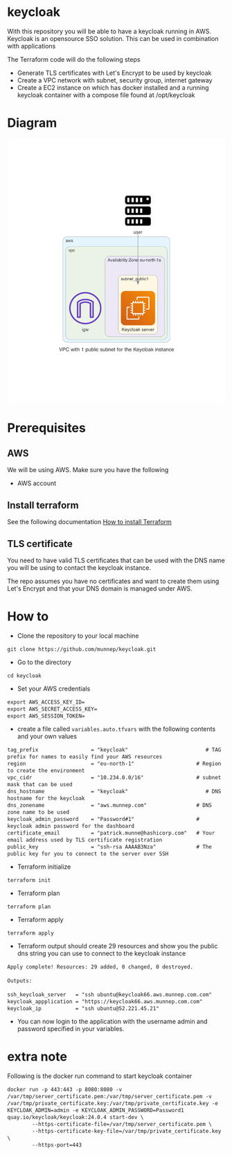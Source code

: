 # keycloak

With this repository you will be able to have a keycloak running in AWS. Keycloak is an opensource SSO solution. This can be used in combination with applications

The Terraform code will do the following steps

- Generate TLS certificates with Let's Encrypt to be used by keycloak
- Create a VPC network with subnet, security group, internet gateway
- Create a EC2 instance on which has docker installed and a running keycloak container with a compose file found at /opt/keycloak

# Diagram

![](diagram/diagram-keycloak.png)  

# Prerequisites

## AWS
We will be using AWS. Make sure you have the following
- AWS account  


## Install terraform  
See the following documentation [How to install Terraform](https://learn.hashicorp.com/tutorials/terraform/install-cli)

## TLS certificate
You need to have valid TLS certificates that can be used with the DNS name you will be using to contact the keycloak instance.  
  
The repo assumes you have no certificates and want to create them using Let's Encrypt and that your DNS domain is managed under AWS. 

# How to

- Clone the repository to your local machine
```
git clone https://github.com/munnep/keycloak.git
```
- Go to the directory
```
cd keycloak
```
- Set your AWS credentials
```
export AWS_ACCESS_KEY_ID=
export AWS_SECRET_ACCESS_KEY=
export AWS_SESSION_TOKEN=
```
- create a file called `variables.auto.tfvars` with the following contents and your own values
```
tag_prefix                 = "keycloak"                         # TAG prefix for names to easily find your AWS resources
region                     = "eu-north-1"                    # Region to create the environment
vpc_cidr                   = "10.234.0.0/16"                 # subnet mask that can be used   
dns_hostname               = "keycloak"                         # DNS hostname for the keycloak
dns_zonename               = "aws.munnep.com"                # DNS zone name to be used
keycloak_admin_password    = "Password#1"                    # keycloak admin password for the dashboard 
certificate_email          = "patrick.munne@hashicorp.com"   # Your email address used by TLS certificate registration
public_key                 = "ssh-rsa AAAAB3Nza"             # The public key for you to connect to the server over SSH
```
- Terraform initialize
```
terraform init
```
- Terraform plan
```
terraform plan
```
- Terraform apply
```
terraform apply
```
- Terraform output should create 29 resources and show you the public dns string you can use to connect to the keycloak instance
```
Apply complete! Resources: 29 added, 0 changed, 0 destroyed.

Outputs:

ssh_keycloak_server   = "ssh ubuntu@keycloak66.aws.munnep.com.com"
keycloak_appplication = "https://keycloak66.aws.munnep.com.com"
keycloak_ip           = "ssh ubuntu@52.221.45.21" 
```
- You can now login to the application with the username admin and password specified in your variables.








# extra note
Following is the docker run command to start keycloak container
```
docker run -p 443:443 -p 8080:8080 -v /var/tmp/server_certificate.pem:/var/tmp/server_certificate.pem -v /var/tmp/private_certificate.key:/var/tmp/private_certificate.key -e KEYCLOAK_ADMIN=admin -e KEYCLOAK_ADMIN_PASSWORD=Password1 quay.io/keycloak/keycloak:24.0.4 start-dev \
        --https-certificate-file=/var/tmp/server_certificate.pem \
        --https-certificate-key-file=/var/tmp/private_certificate.key \
        --https-port=443
```
